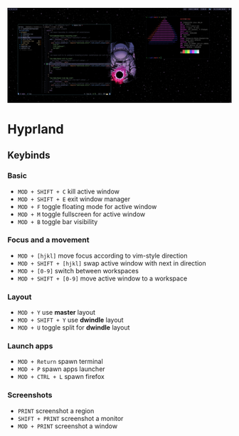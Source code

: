 ![preview](.images/preview.png)

# Hyprland
## Keybinds

### Basic
- ```MOD + SHIFT + C``` kill active window
- ```MOD + SHIFT + E``` exit window manager
- ```MOD + F``` toggle floating mode for active window
- ```MOD + M``` toggle fullscreen for active window
- ```MOD + B``` toggle bar visibility

### Focus and a movement
- ```MOD + [hjkl]``` move focus according to vim-style direction
- ```MOD + SHIFT + [hjkl]``` swap active window with next in direction
- ```MOD + [0-9]``` switch between workspaces
- ```MOD + SHIFT + [0-9]``` move active window to a workspace

### Layout
- ```MOD + Y``` use __master__ layout
- ```MOD + SHIFT + Y``` use __dwindle__ layout
- ```MOD + U``` toggle split for __dwindle__ layout

### Launch apps
- ```MOD + Return``` spawn terminal
- ```MOD + P``` spawn apps launcher
- ```MOD + CTRL + L``` spawn firefox

### Screenshots
- ```PRINT``` screenshot a region
- ```SHIFT + PRINT``` screenshot a monitor
- ```MOD + PRINT``` screenshot a window
